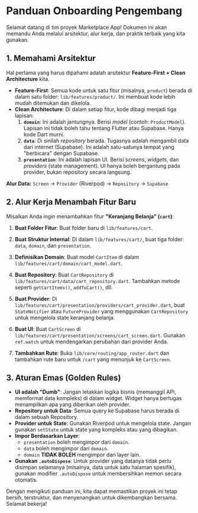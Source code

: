 # Panduan Onboarding Pengembang

Selamat datang di tim proyek Marketplace App! Dokumen ini akan memandu Anda melalui arsitektur, alur kerja, dan praktik terbaik yang kita gunakan.

## 1. Memahami Arsitektur

Hal pertama yang harus dipahami adalah arsitektur **Feature-First + Clean Architecture** kita.

- **Feature-First**: Semua kode untuk satu fitur (misalnya, `product`) berada di dalam satu folder: `lib/features/product/`. Ini membuat kode lebih mudah ditemukan dan dikelola.
- **Clean Architecture**: Di dalam setiap fitur, kode dibagi menjadi tiga lapisan:
    1.  **`domain`**: Ini adalah jantungnya. Berisi *model* (contoh: `ProductModel`). Lapisan ini tidak boleh tahu tentang Flutter atau Supabase. Hanya kode Dart murni.
    2.  **`data`**: Di sinilah *repository* berada. Tugasnya adalah mengambil data dari internet (Supabase). Ini adalah satu-satunya tempat yang "berbicara" dengan Supabase.
    3.  **`presentation`**: Ini adalah lapisan UI. Berisi *screens*, *widgets*, dan *providers* (state management). UI hanya boleh bergantung pada provider, bukan repository secara langsung.

**Alur Data:**
`Screen` → `Provider` (Riverpod) → `Repository` → `Supabase`

## 2. Alur Kerja Menambah Fitur Baru

Misalkan Anda ingin menambahkan fitur **"Keranjang Belanja" (`cart`)**:

1.  **Buat Folder Fitur**:
    Buat folder baru di `lib/features/cart`.

2.  **Buat Struktur Internal**:
    Di dalam `lib/features/cart/`, buat tiga folder: `data`, `domain`, dan `presentation`.

3.  **Definisikan Domain**:
    Buat model `CartItem` di dalam `lib/features/cart/domain/cart_model.dart`.

4.  **Buat Repository**:
    Buat `CartRepository` di `lib/features/cart/data/cart_repository.dart`. Tambahkan metode seperti `getCartItems()`, `addToCart()`, dll.

5.  **Buat Provider**:
    Di `lib/features/cart/presentation/providers/cart_provider.dart`, buat `StateNotifier` atau `FutureProvider` yang menggunakan `CartRepository` untuk mengelola state keranjang belanja.

6.  **Buat UI**:
    Buat `CartScreen` di `lib/features/cart/presentation/screens/cart_screen.dart`. Gunakan `ref.watch` untuk mendengarkan perubahan dari provider Anda.

7.  **Tambahkan Rute**:
    Buka `lib/core/routing/app_router.dart` dan tambahkan rute baru untuk `/cart` yang menunjuk ke `CartScreen`.

## 3. Aturan Emas (Golden Rules)

- **UI adalah "Dumb"**: Jangan letakkan logika bisnis (memanggil API, memformat data kompleks) di dalam widget. Widget hanya bertugas menampilkan apa yang diberikan oleh provider.
- **Repository untuk Data**: Semua query ke Supabase harus berada di dalam sebuah Repository.
- **Provider untuk State**: Gunakan Riverpod untuk mengelola state. Jangan gunakan `setState` untuk state yang kompleks atau yang dibagikan.
- **Impor Berdasarkan Layer**:
    - `presentation` boleh mengimpor dari `domain`.
    - `data` boleh mengimpor dari `domain`.
    - `domain` **TIDAK BOLEH** mengimpor dari layer lain.
- **Gunakan `.autoDispose`**: Untuk provider yang datanya tidak perlu disimpan selamanya (misalnya, data untuk satu halaman spesifik), gunakan modifier `.autoDispose` untuk membersihkan memori secara otomatis.

Dengan mengikuti panduan ini, kita dapat memastikan proyek ini tetap bersih, terstruktur, dan menyenangkan untuk dikembangkan bersama. Selamat bekerja!
